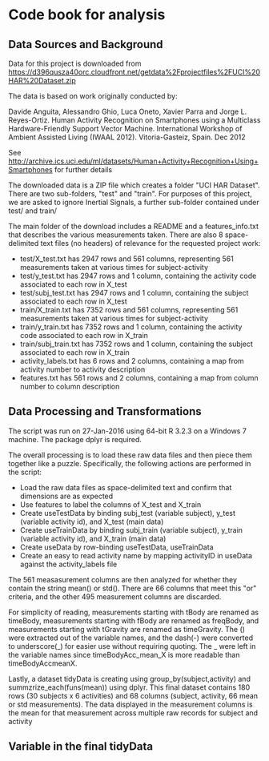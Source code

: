 # Code book for analysis

## Data Sources and Background
Data for this project is downloaded from https://d396qusza40orc.cloudfront.net/getdata%2Fprojectfiles%2FUCI%20HAR%20Dataset.zip

The data is based on work originally conducted by:

Davide Anguita, Alessandro Ghio, Luca Oneto, Xavier Parra and Jorge L. Reyes-Ortiz. Human Activity Recognition on Smartphones using a Multiclass Hardware-Friendly Support Vector Machine. International Workshop of Ambient Assisted Living (IWAAL 2012). Vitoria-Gasteiz, Spain. Dec 2012

See http://archive.ics.uci.edu/ml/datasets/Human+Activity+Recognition+Using+Smartphones for further details

The downloaded data is a ZIP file which creates a folder "UCI HAR Dataset".  There are two sub-folders, "test" and "train".  For purposes of this project, we are asked to ignore Inertial Signals, a further sub-folder contained under test/ and train/

The main folder of the download includes a README and a features_info.txt that describes the various measurements taken.  There are also 8 space-delimited text files (no headers) of relevance for the requested project work:

* test/X_test.txt has 2947 rows and 561 columns, representing 561 measurements taken at various times for subject-activity
* test/y_test.txt has 2947 rows and 1 column, containing the activity code associated to each row in X_test
* test/subj_test.txt has 2947 rows and 1 column, containing the subject associated to each row in X_test
* train/X_train.txt has 7352 rows and 561 columns, representing 561 measurements taken at various times for subject-activity
* train/y_train.txt has 7352 rows and 1 column, containing the activity code associated to each row in X_train
* train/subj_train.txt has 7352 rows and 1 column, containing the subject associated to each row in X_train
* activity_labels.txt has 6 rows and 2 columns, containing a map from activity number to activity description
* features.txt has 561 rows and 2 columns, containing a map from column number to column description

## Data Processing and Transformations
The script was run on 27-Jan-2016 using 64-bit R 3.2.3 on a Windows 7 machine.  The package dplyr is required.

The overall processing is to load these raw data files and then piece them together like a puzzle.  Specifically, the following actions are performed in the script:

* Load the raw data files as space-delimited text and confirm that dimensions are as expected
* Use features to label the columns of X_test and X_train
* Create useTestData by binding subj_test (variable subject), y_test (variable activity id), and X_test (main data)
* Create useTrainData by binding subj_train (variable subject), y_train (variable activity id), and X_train (main data)
* Create useData by row-binding useTestData, useTrainData
* Create an easy to read activity name by mapping activityID in useData against the activity_labels file

The 561 measasurement columns are then analyzed for whether they contain the string mean() or std().  There are 66 columns that meet this "or" criteria, and the other 495 measurement columns are discarded.

For simplicity of reading, measurements starting with tBody are renamed as timeBody, measurements starting with fBody are renamed as freqBody, and measurements starting with tGravity are renamed as timeGravity.  The () were extracted out of the variable names, and the dash(-) were converted to underscore(_) for easier use without requiring quoting.  The _ were left in the variable names since timeBodyAcc_mean_X is more readable than timeBodyAccmeanX.

Lastly, a dataset tidyData is creating using group_by(subject,activity) and summzrize_each(funs(mean)) using dplyr.  This final dataset contains 180 rows (30 subjects x 6 activities) and 68 columns (subject, activity, 66 mean or std measurements).  The data displayed in the measurement columns is the mean for that measurement across multiple raw records for subject and activity

## Variable in the final tidyData
